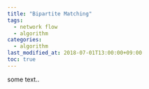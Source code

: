 ```yaml
---
title: "Bipartite Matching"
tags:
  - network flow
  - algorithm
categories:
  - algorithm
last_modified_at: 2018-07-01T13:00:00+09:00
toc: true
---
```


some text..

